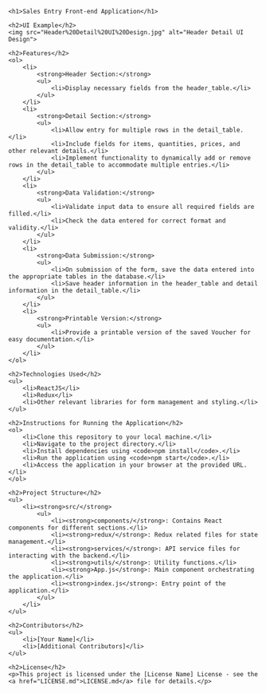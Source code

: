 

    <h1>Sales Entry Front-end Application</h1>

    <h2>UI Example</h2>
    <img src="Header%20Detail%20UI%20Design.jpg" alt="Header Detail UI Design">

    <h2>Features</h2>
    <ol>
        <li>
            <strong>Header Section:</strong>
            <ul>
                <li>Display necessary fields from the header_table.</li>
            </ul>
        </li>
        <li>
            <strong>Detail Section:</strong>
            <ul>
                <li>Allow entry for multiple rows in the detail_table.</li>
                <li>Include fields for items, quantities, prices, and other relevant details.</li>
                <li>Implement functionality to dynamically add or remove rows in the detail_table to accommodate multiple entries.</li>
            </ul>
        </li>
        <li>
            <strong>Data Validation:</strong>
            <ul>
                <li>Validate input data to ensure all required fields are filled.</li>
                <li>Check the data entered for correct format and validity.</li>
            </ul>
        </li>
        <li>
            <strong>Data Submission:</strong>
            <ul>
                <li>On submission of the form, save the data entered into the appropriate tables in the database.</li>
                <li>Save header information in the header_table and detail information in the detail_table.</li>
            </ul>
        </li>
        <li>
            <strong>Printable Version:</strong>
            <ul>
                <li>Provide a printable version of the saved Voucher for easy documentation.</li>
            </ul>
        </li>
    </ol>

    <h2>Technologies Used</h2>
    <ul>
        <li>ReactJS</li>
        <li>Redux</li>
        <li>Other relevant libraries for form management and styling.</li>
    </ul>

    <h2>Instructions for Running the Application</h2>
    <ol>
        <li>Clone this repository to your local machine.</li>
        <li>Navigate to the project directory.</li>
        <li>Install dependencies using <code>npm install</code>.</li>
        <li>Run the application using <code>npm start</code>.</li>
        <li>Access the application in your browser at the provided URL.</li>
    </ol>

    <h2>Project Structure</h2>
    <ul>
        <li><strong>src/</strong>
            <ul>
                <li><strong>components/</strong>: Contains React components for different sections.</li>
                <li><strong>redux/</strong>: Redux related files for state management.</li>
                <li><strong>services/</strong>: API service files for interacting with the backend.</li>
                <li><strong>utils/</strong>: Utility functions.</li>
                <li><strong>App.js</strong>: Main component orchestrating the application.</li>
                <li><strong>index.js</strong>: Entry point of the application.</li>
            </ul>
        </li>
    </ul>

    <h2>Contributors</h2>
    <ul>
        <li>[Your Name]</li>
        <li>[Additional Contributors]</li>
    </ul>

    <h2>License</h2>
    <p>This project is licensed under the [License Name] License - see the <a href="LICENSE.md">LICENSE.md</a> file for details.</p>

